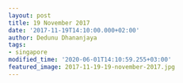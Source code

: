 ```yaml
---
layout: post
title: 19 November 2017
date: '2017-11-19T14:10:00.000+02:00'
author: Dedunu Dhananjaya
tags:
- singapore
modified_time: '2020-06-01T14:10:59.255+03:00'
featured_image: 2017-11-19-19-november-2017.jpg
---
```

